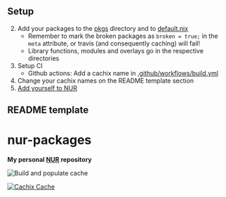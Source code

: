 ## Setup

2. Add your packages to the [pkgs](./pkgs) directory and to
   [default.nix](./default.nix)
   * Remember to mark the broken packages as `broken = true;` in the `meta`
     attribute, or travis (and consequently caching) will fail!
   * Library functions, modules and overlays go in the respective directories
3. Setup CI
   - Github actions: Add a cachix name in [.github/workflows/build.yml](./.github/workflows/build.yml)
5. Change your cachix names on the README template section
6. [Add yourself to NUR](https://github.com/nix-community/NUR#how-to-add-your-own-repository)

## README template

# nur-packages

**My personal [NUR](https://github.com/nix-community/NUR) repository**

![Build and populate cache](https://github.com/anttiharju/nur-packages/workflows/Build%20and%20populate%20cache/badge.svg)

[![Cachix Cache](https://img.shields.io/badge/cachix-anttiharju-blue.svg)](https://anttiharju.cachix.org)
